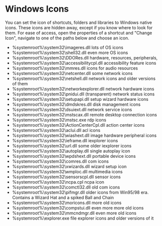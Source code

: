 # Windows Icons
You can set the icon of shortcuts, folders and libraries to Windows native icons. These icons are hidden away, except if you know where to look for them.
For ease of access, open the properties of a shortcut and "Change Icon", navigate to one of the paths below and choose an icon.

* %systemroot%\system32\imageres.dll
  lots of OS icons
* %systemroot%\system32\shell32.dll
  even more OS icons
* %systemroot%\system32\DDORes.dll
  hardware, resources, peripherals, 
* %systemroot%\system32\accessibilitycpl.dll
  accessibility feature icons
* %systemroot%\system32\mmres.dll
  icons for audio resources
* %systemroot%\system32\netcenter.dll
  some network icons
* %systemroot%\system32\netshell.dll
  network icons and older versions of them
* %systemroot%\system32\networkexplorer.dll
  network hardware icons
* %systemroot%\system32\pnidui.dll
  (transparent) network status icons
* %systemroot%\system32\setupapi.dll
  setup wizard hardware icons
* %systemroot%\system32\dmdskres.dll
  disk management icons
* %systemroot%\system32\dsuiext.dll
  network service icons
* %systemroot%\system32\mstscax.dll
  remote desktop connection icons
* %systemroot%\system32\mstsc.exe
  rdp icons
* %systemroot%\system32\ActionCenterCpl.dll
  action center icons
* %systemroot%\system32\aclui.dll
  acl icons
* %systemroot%\system32\wiashext.dll
  image hardware peripheral icons
* %systemroot%\system32\ieframe.dll
  iexplorer icons
* %systemroot%\system32\url.dll
  some older iexplorer icons
* %systemroot%\system32\autoplay.dll
  single autoplay icon
* %systemroot%\system32\wpdshext.dll
  portable device icons
* %systemroot%\system32\comres.dll
  com icons
* %systemroot%\system32\xwizards.dll
  wizard setup icon
* %systemroot%\system32\wmploc.dll
  multimedia icons
* %systemroot%\system32\sensorscpl.dll
  sensor icons
* %systemroot%\system32\ncpa.cpl
  ncpa icon
* %systemroot%\system32\comctl32.dll
  old com icons
* %systemroot%\system32\pifmgr.dll
  older icons from Win95/98 era. Contains a Wizard Hat and a spiked Ball and Chain
* %systemroot%\system32\moricons.dll
  more old icons
* %systemroot%\system32\compstui.dll
  even more more old icons
* %systemroot%\system32\mmcndmgr.dll
  even more old icons
* %systemroot%\explorer.exe
  file explorer icons and older versions of it
  
